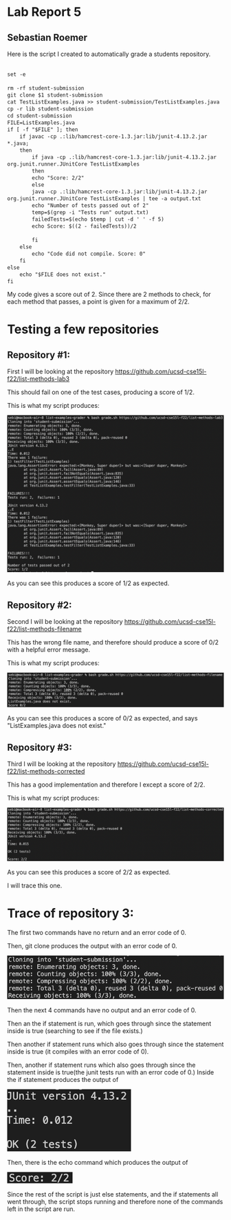 # Lab Report 5
## Sebastian Roemer

Here is the script I created to automatically grade a students repository.

<pre><code>
set -e

rm -rf student-submission
git clone $1 student-submission
cat TestListExamples.java >> student-submission/TestListExamples.java
cp -r lib student-submission
cd student-submission
FILE=ListExamples.java
if [ -f "$FILE" ]; then
    if javac -cp .:lib/hamcrest-core-1.3.jar:lib/junit-4.13.2.jar *.java; 
    then 
        if java -cp .:lib/hamcrest-core-1.3.jar:lib/junit-4.13.2.jar org.junit.runner.JUnitCore TestListExamples
        then 
        echo "Score: 2/2"
        else
        java -cp .:lib/hamcrest-core-1.3.jar:lib/junit-4.13.2.jar org.junit.runner.JUnitCore TestListExamples | tee -a output.txt
        echo "Number of tests passed out of 2"
        temp=$(grep -i "Tests run" output.txt)
        failedTests=$(echo $temp | cut -d ' ' -f 5)
        echo Score: $((2 - failedTests))/2

        fi
    else
        echo "Code did not compile. Score: 0"
    fi
else 
    echo "$FILE does not exist."
fi
</code></pre>

My code gives a score out of 2. Since there are 2 methods to check, for each method that passes, a point is given for a maximum of 2/2. 

# Testing a few repositories

## Repository #1: 

First I will be looking at the repository https://github.com/ucsd-cse15l-f22/list-methods-lab3

This should fail on one of the test cases, producing a score of 1/2.

This is what my script produces:

![repo1](repo1.png)

As you can see this produces a score of 1/2 as expected.

## Repository #2: 

Second I will be looking at the repository https://github.com/ucsd-cse15l-f22/list-methods-filename

This has the wrong file name, and therefore should produce a score of 0/2 with a helpful error message.

This is what my script produces:

![repo2](repo2.png)

As you can see this produces a score of 0/2 as expected, and says "ListExamples.java does not exist."

## Repository #3:

Third I will be looking at the repository https://github.com/ucsd-cse15l-f22/list-methods-corrected

This has a good implementation and therefore I except a score of 2/2.

This is what my script produces:

![repo3](repo3.png)

As you can see this produces a score of 2/2 as expected.

I will trace this one. 

# Trace of repository 3:

The first two commands have no return and an error code of 0.

Then, git clone produces the output with an error code of 0.

![trace1](tracepart1.png)

Then the next 4 commands have no output and an error code of 0.

Then an the if statement is run, which goes through since the statement inside is true (searching to see if the file exists.)

Then another if statement runs which also goes through since the statement inside is true (it compiles with an error code of 0). 

Then, another if statement runs which also goes through since the statement inside is true(the junit tests run with an error code of 0.) Inside the if statement produces the output of 

![trace2](tracepart2.png)

Then, there is the echo command which produces the output of 

![trace3](tracepart3.png)

Since the rest of the script is just else statements, and the if statements all went through, the script stops running and therefore none of the commands left in the script are run.



